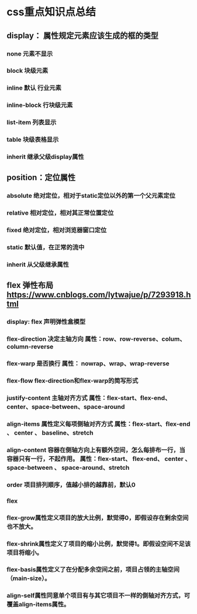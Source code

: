 # css重点知识点总结
## display： 属性规定元素应该生成的框的类型
### none  元素不显示
### block 块级元素
### inline 默认  行业元素
### inline-block 行块级元素
### list-item  列表显示
### table 块级表格显示
### inherit 继承父级display属性

## position：定位属性
### absolute  绝对定位，相对于static定位以外的第一个父元素定位
### relative  相对定位，相对其正常位置定位
### fixed 绝对定位，相对浏览器窗口定位
### static 默认值，在正常的流中
### inherit 从父级继承属性

## flex 弹性布局  https://www.cnblogs.com/lytwajue/p/7293918.html
### display: flex 声明弹性盒模型
### flex-direction  决定主轴方向  属性：row、row-reverse、colum、column-reverse
### flex-warp  是否换行   属性： nowrap、wrap、wrap-reverse
### flex-flow  flex-direction和flex-warp的简写形式
### justify-content 主轴对齐方式  属性：flex-start、flex-end、center、space-between、space-around
### align-items 属性定义每项侧轴对齐方式  属性：flex-start、flex-end 、 center 、 baseline、stretch
### align-content 容器在侧轴方向上有额外空间，怎么每排布一行，当容器只有一行，不起作用。 属性：flex-start、 flex-end、 center 、space-between 、 space-around、stretch

### order 项目排列顺序，值越小排的越靠前，默认0
### flex 
### flex-grow属性定义项目的放大比例，默觉得0，即假设存在剩余空间也不放大。
### flex-shrink属性定义了项目的缩小比例，默觉得1。即假设空间不足该项目将缩小。
### flex-basis属性定义了在分配多余空间之前，项目占领的主轴空间（main-size）。
### align-self属性同意单个项目有与其它项目不一样的側轴对齐方式，可覆盖align-items属性。
